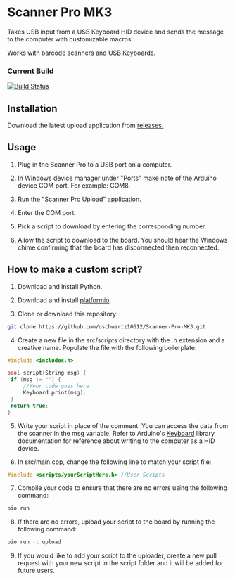 # Scanner Pro MK3
Takes USB input from a USB Keyboard HID device and sends the message to the computer with customizable macros.

Works with barcode scanners and USB Keyboards.

### Current Build
[![Build Status](https://travis-ci.com/oschwartz10612/Scanner-Pro-MK3.svg?branch=master)](https://travis-ci.com/oschwartz10612/Scanner-Pro-MK3)

## Installation
Download the latest upload application from [releases.](https://github.com/oschwartz10612/Scanner-Pro-MK3/releases)

## Usage
1. Plug in the Scanner Pro to a USB port on a computer.

2. In Windows device manager under "Ports" make note of the Arduino device COM port. For example: COM8.

3. Run the "Scanner Pro Upload" application.

4. Enter the COM port.

5. Pick a script to download by entering the corresponding number.

6. Allow the script to download to the board. You should hear the Windows chime confirming that the board has disconnected then reconnected.

## How to make a custom script?
1. Download and install Python.

2. Download and install [platformio](https://platformio.org/install/cli).

3. Clone or download this repository:
```bash
git clone https://github.com/oschwartz10612/Scanner-Pro-MK3.git
```

4. Create a new file in the src/scripts directory with the .h extension and a creative name. Populate the file with the following boilerplate:
```c++
#include <includes.h>

bool script(String msg) {
 if (msg != "") {
     //Your code goes here
     Keyboard.print(msg);
 }
 return true;
}
```

5. Write your script in place of the comment. You can access the data from the scanner in the msg variable. Refer to Arduino's [Keyboard](https://www.arduino.cc/reference/en/language/functions/usb/keyboard/) library documentation for reference about writing to the computer as a HID device.

6. In src/main.cpp, change the following line to match your script file:
```c++
#include <scripts/yourScriptHere.h> //User Scripts
```

7. Compile your code to ensure that there are no errors using the following command:
```bash
pio run
```

8. If there are no errors, upload your script to the board by running the following command:
```bash
pio run -t upload
```

9. If you would like to add your script to the uploader, create a new pull request with your new script in the script folder and it will be added for future users.

